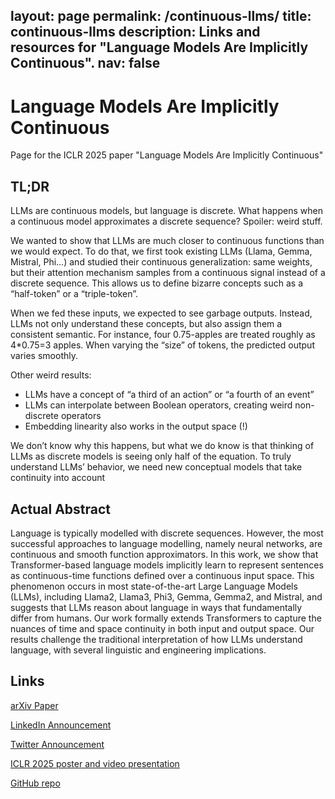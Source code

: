 layout: page
permalink: /continuous-llms/
title: continuous-llms
description: Links and resources for "Language Models Are Implicitly Continuous".
nav: false
---


# Language Models Are Implicitly Continuous

Page for the ICLR 2025 paper "Language Models Are Implicitly Continuous"

## TL;DR

LLMs are continuous models, but language is discrete. What happens when a continuous model approximates a discrete sequence? Spoiler: weird stuff.

We wanted to show that LLMs are much closer to continuous functions than we would expect. To do that, we first took existing LLMs (Llama, Gemma, Mistral, Phi…) and studied their continuous generalization: same weights, but their attention mechanism samples from a continuous signal instead of a discrete sequence.
This allows us to define bizarre concepts such as a “half-token” or a “triple-token”.

When we fed these inputs, we expected to see garbage outputs. Instead, LLMs not only understand these concepts, but also assign them a consistent semantic. For instance, four 0.75-apples are treated roughly as 4*0.75=3 apples. When varying the “size” of tokens, the predicted output varies smoothly.

Other weird results:
- LLMs have a concept of “a third of an action” or “a fourth of an event”
- LLMs can interpolate between Boolean operators, creating weird non-discrete operators
- Embedding linearity also works in the output space (!)

We don’t know why this happens, but what we do know is that thinking of LLMs as discrete models is seeing only half of the equation. To truly understand LLMs’ behavior, we need new conceptual models that take continuity into account

## Actual Abstract

Language is typically modelled with discrete sequences. However, the most successful approaches to language modelling, namely neural networks, are continuous and smooth function approximators. In this work, we show that Transformer-based language models implicitly learn to represent sentences as continuous-time functions defined over a continuous input space. This phenomenon occurs in most state-of-the-art Large Language Models (LLMs), including Llama2, Llama3, Phi3, Gemma, Gemma2, and Mistral, and suggests that LLMs reason about language in ways that fundamentally differ from humans. Our work formally extends Transformers to capture the nuances of time and space continuity in both input and output space. Our results challenge the traditional interpretation of how LLMs understand language, with several linguistic and engineering implications.

## Links

[arXiv Paper](https://arxiv.org/abs/2504.03933)

[LinkedIn Announcement](https://www.linkedin.com/feed/update/urn:li:activity:7315367010815631360/)

[Twitter Announcement](https://x.com/MarroSamuele/status/1909597362302878189)

[ICLR 2025 poster and video presentation](https://iclr.cc/virtual/2025/poster/29613)

[GitHub repo](https://github.com/samuelemarro/continuous-llm-experiments)
